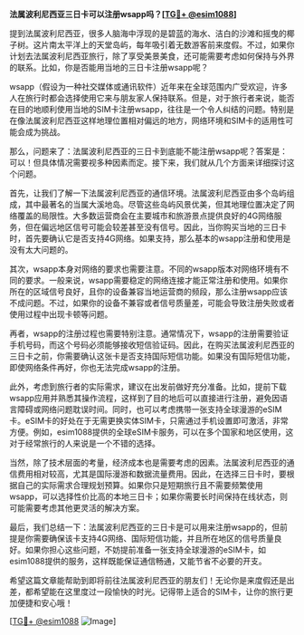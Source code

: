 **法属波利尼西亚三日卡可以注册wsapp吗？[[TG💪+ @esim1088](https://t.me/s/esim1088)]**

提到法属波利尼西亚，很多人脑海中浮现的是碧蓝的海水、洁白的沙滩和摇曳的椰子树。这片南太平洋上的天堂岛屿，每年吸引着无数游客前来度假。不过，如果你计划去法属波利尼西亚旅行，除了享受美景美食，还可能需要考虑如何保持与外界的联系。比如，你是否能用当地的三日卡注册wsapp呢？

wsapp（假设为一种社交媒体或通讯软件）近年来在全球范围内广受欢迎，许多人在旅行时都会选择使用它来与朋友家人保持联系。但是，对于旅行者来说，能否在目的地顺利使用当地的SIM卡注册wsapp，往往是一个令人纠结的问题。特别是在像法属波利尼西亚这样地理位置相对偏远的地方，网络环境和SIM卡的适用性可能会成为挑战。

那么，问题来了：法属波利尼西亚的三日卡到底能不能注册wsapp呢？答案是：可以！但具体情况需要视多种因素而定。接下来，我们就从几个方面来详细探讨这个问题。

首先，让我们了解一下法属波利尼西亚的通信环境。法属波利尼西亚由多个岛屿组成，其中最著名的当属大溪地岛。尽管这些岛屿风景优美，但其地理位置决定了网络覆盖的局限性。大多数运营商会在主要城市和旅游景点提供良好的4G网络服务，但在偏远地区信号可能会较差甚至没有信号。因此，当你购买当地的三日卡时，首先要确认它是否支持4G网络。如果支持，那么基本的wsapp注册和使用是没有太大问题的。

其次，wsapp本身对网络的要求也需要注意。不同的wsapp版本对网络环境有不同的要求。一般来说，wsapp需要稳定的网络连接才能正常注册和使用。如果你所在的区域信号良好，且你的设备兼容当地运营商的频段，那么注册wsapp应该不成问题。不过，如果你的设备不兼容或者信号质量差，可能会导致注册失败或者使用过程中出现卡顿等问题。

再者，wsapp的注册过程也需要特别注意。通常情况下，wsapp的注册需要验证手机号码，而这个号码必须能够接收短信验证码。因此，在购买法属波利尼西亚的三日卡之前，你需要确认这张卡是否支持国际短信功能。如果没有国际短信功能，即使网络条件再好，你也无法完成wsapp的注册。

此外，考虑到旅行者的实际需求，建议在出发前做好充分准备。比如，提前下载wsapp应用并熟悉其操作流程，这样到了目的地后可以直接进行注册，避免因语言障碍或网络问题耽误时间。同时，也可以考虑携带一张支持全球漫游的eSIM卡。eSIM卡的好处在于无需更换实体SIM卡，只需通过手机设置即可激活，非常方便。例如，esim1088提供的全球eSIM卡服务，可以在多个国家和地区使用，这对于经常旅行的人来说是一个不错的选择。

当然，除了技术层面的考量，经济成本也是需要考虑的因素。法属波利尼西亚的通信费用相对较高，尤其是国际漫游和数据流量费用。因此，在选择三日卡时，要根据自己的实际需求合理规划预算。如果你只是短期旅行且不需要频繁使用wsapp，可以选择性价比高的本地三日卡；如果你需要长时间保持在线状态，则可能需要考虑其他更灵活的解决方案。

最后，我们总结一下：法属波利尼西亚的三日卡是可以用来注册wsapp的，但前提是你需要确保该卡支持4G网络、国际短信功能，并且所在地区的信号质量良好。如果你担心这些问题，不妨提前准备一张支持全球漫游的eSIM卡，如esim1088提供的服务，这样既能保证通信畅通，又能节省不必要的开支。

希望这篇文章能帮助到即将前往法属波利尼西亚的朋友们！无论你是来度假还是出差，都希望能在这里度过一段愉快的时光。记得带上适合的SIM卡，让你的旅行更加便捷和安心哦！

[[TG💪+ @esim1088](https://t.me/s/esim1088) ![Image](https://i.postimg.cc/4NQfJmqS/Snipaste-2025-05-13-00-14-12.png)]